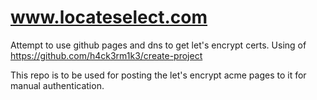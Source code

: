 # www.locateselect.com

Attempt to use github pages and dns to get let's encrypt certs. Using of https://github.com/h4ck3rm1k3/create-project

This repo is to be used for posting the let's encrypt acme pages to it for manual authentication.
